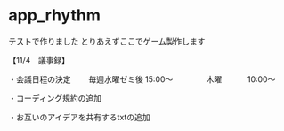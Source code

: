 # app_rhythm

テストで作りました
とりあえずここでゲーム製作します



【11/4　議事録】

・会議日程の決定
　　毎週水曜ゼミ後 15:00〜
　　　　木曜　　　 10:00〜

・コーディング規約の追加

・お互いのアイデアを共有するtxtの追加